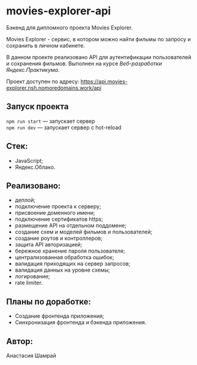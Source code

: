# movies-explorer-api
Бэкенд для дипломного проекта Movies Explorer.

Movies Explorer - сервис, в котором можно найти фильмы по запросу и сохранить в личном кабинете.

В данном проекте реализовано API для аутентификации пользователей и сохранения фильмов. 
Выполнен на курсе *Веб-разработки Яндекс.Практикума.*

Проект доступен по адресу: https://api.movies-explorer.nsh.nomoredomains.work/api


## Запуск проекта

`npm run start` — запускает сервер   
`npm run dev` — запускает сервер с hot-reload

## Стек:
- JavaScript;
- Яндекс.Облако.

## Реализовано:
- деплой;
- подключение проекта к серверу;
- присвоение доменного имени;
- подключение сертификатов https;
- размещение API на отдельном поддомене;
- создание схем и моделей фильмов и пользователей;
- создание роутов и контроллеров;
- защита API авторизацией;
- бережное хранение пароля пользователя;
- централизованная обработка ошибок;
- валидация приходящих на сервер запросов;
- валидация данных на уровне схемы;
- логирование;
- rate limiter.

## Планы по доработке:
- Создание фронтенда приложения;
- Синхронизация фронтенда и бэкенда приложения.

## Автор:
Анастасия Шамрай
